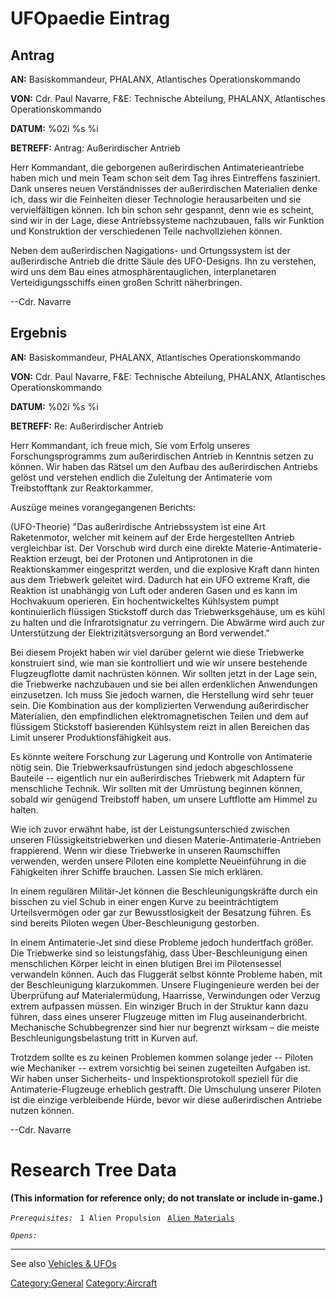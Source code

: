 # UFOpaedie Eintrag

## Antrag

**AN:** Basiskommandeur, PHALANX, Atlantisches Operationskommando

**VON:** Cdr. Paul Navarre, F&E: Technische Abteilung, PHALANX,
Atlantisches Operationskommando

**DATUM:** %02i %s %i

**BETREFF:** Antrag: Außerirdischer Antrieb

Herr Kommandant, die geborgenen außerirdischen Antimaterieantriebe haben
mich und mein Team schon seit dem Tag ihres Eintreffens fasziniert. Dank
unseres neuen Verständnisses der außerirdischen Materialien denke ich,
dass wir die Feinheiten dieser Technologie herausarbeiten und sie
vervielfältigen können. Ich bin schon sehr gespannt, denn wie es
scheint, sind wir in der Lage, diese Antriebssysteme nachzubauen, falls
wir Funktion und Konstruktion der verschiedenen Teile nachvollziehen
können.

Neben dem außerirdischen Nagigations- und Ortungssystem ist der
außerirdische Antrieb die dritte Säule des UFO-Designs. Ihn zu
verstehen, wird uns dem Bau eines atmosphärentauglichen, interplanetaren
Verteidigungsschiffs einen großen Schritt näherbringen.

--Cdr. Navarre

## Ergebnis

**AN:** Basiskommandeur, PHALANX, Atlantisches Operationskommando

**VON:** Cdr. Paul Navarre, F&E: Technische Abteilung, PHALANX,
Atlantisches Operationskommando

**DATUM:** %02i %s %i

**BETREFF:** Re: Außerirdischer Antrieb

Herr Kommandant, ich freue mich, Sie vom Erfolg unseres
Forschungsprogramms zum außerirdischen Antrieb in Kenntnis setzen zu
können. Wir haben das Rätsel um den Aufbau des außerirdischen Antriebs
gelöst und verstehen endlich die Zuleitung der Antimaterie vom
Treibstofftank zur Reaktorkammer.

Auszüge meines vorangegangenen Berichts:

(UFO-Theorie) "Das außerirdische Antriebssystem ist eine Art
Raketenmotor, welcher mit keinem auf der Erde hergestellten Antrieb
vergleichbar ist. Der Vorschub wird durch eine direkte
Materie-Antimaterie-Reaktion erzeugt, bei der Protonen und Antiprotonen
in die Reaktionskammer eingespritzt werden, und die explosive Kraft dann
hinten aus dem Triebwerk geleitet wird. Dadurch hat ein UFO extreme
Kraft, die Reaktion ist unabhängig von Luft oder anderen Gasen und es
kann im Hochvakuum operieren. Ein hochentwickeltes Kühlsystem pumpt
kontinuierlich flüssigen Stickstoff durch das Triebwerksgehäuse, um es
kühl zu halten und die Infrarotsignatur zu verringern. Die Abwärme wird
auch zur Unterstützung der Elektrizitätsversorgung an Bord verwendet."

Bei diesem Projekt haben wir viel darüber gelernt wie diese Triebwerke
konstruiert sind, wie man sie kontrolliert und wie wir unsere bestehende
Flugzeugflotte damit nachrüsten können. Wir sollten jetzt in der Lage
sein, die Triebwerke nachzubauen und sie bei allen erdenklichen
Anwendungen einzusetzen. Ich muss Sie jedoch warnen, die Herstellung
wird sehr teuer sein. Die Kombination aus der komplizierten Verwendung
außerirdischer Materialien, den empfindlichen elektromagnetischen Teilen
und dem auf flüssigem Stickstoff basierenden Kühlsystem reizt in allen
Bereichen das Limit unserer Produktionsfähigkeit aus.

Es könnte weitere Forschung zur Lagerung und Kontrolle von Antimaterie
nötig sein. Die Triebwerksaufrüstungen sind jedoch abgeschlossene
Bauteile -- eigentlich nur ein außerirdisches Triebwerk mit Adaptern für
menschliche Technik. Wir sollten mit der Umrüstung beginnen können,
sobald wir genügend Treibstoff haben, um unsere Luftflotte am Himmel zu
halten.

Wie ich zuvor erwähnt habe, ist der Leistungsunterschied zwischen
unseren Flüssigkeitstriebwerken und diesen Materie-Antimaterie-Antrieben
frappierend. Wenn wir diese Triebwerke in unseren Raumschiffen
verwenden, werden unsere Piloten eine komplette Neueinführung in die
Fähigkeiten ihrer Schiffe brauchen. Lassen Sie mich erklären.

In einem regulären Militär-Jet können die Beschleunigungskräfte durch
ein bisschen zu viel Schub in einer engen Kurve zu beeinträchtigtem
Urteilsvermögen oder gar zur Bewusstlosigkeit der Besatzung führen. Es
sind bereits Piloten wegen Über-Beschleunigung gestorben.

In einem Antimaterie-Jet sind diese Probleme jedoch hundertfach größer.
Die Triebwerke sind so leistungsfähig, dass Über-Beschleunigung einen
menschlichen Körper leicht in einen blutigen Brei im Pilotensessel
verwandeln können. Auch das Fluggerät selbst könnte Probleme haben, mit
der Beschleunigung klarzukommen. Unsere Flugingenieure werden bei der
Überprüfung auf Materialermüdung, Haarrisse, Verwindungen oder Verzug
extrem aufpassen müssen. Ein winziger Bruch in der Struktur kann dazu
führen, dass eines unserer Flugzeuge mitten im Flug auseinanderbricht.
Mechanische Schubbegrenzer sind hier nur begrenzt wirksam – die meiste
Beschleunigungsbelastung tritt in Kurven auf.

Trotzdem sollte es zu keinen Problemen kommen solange jeder -- Piloten
wie Mechaniker -- extrem vorsichtig bei seinen zugeteilten Aufgaben ist.
Wir haben unser Sicherheits- und Inspektionsprotokoll speziell für die
Antimaterie-Flugzeuge erheblich gestrafft. Die Umschulung unserer
Piloten ist die einzige verbleibende Hürde, bevor wir diese
außerirdischen Antriebe nutzen können.

--Cdr. Navarre

# Research Tree Data

**(This information for reference only; do not translate or include
in-game.)**

*`Prerequisites:`*
` 1 Alien Propulsion`
` `[`Alien Materials`](Research/Alien_Materials "wikilink")

*`Opens:`*

------------------------------------------------------------------------

See also [Vehicles & UFOs](Vehicles_&_UFOs "wikilink")

[Category:General](Category:General "wikilink")
[Category:Aircraft](Category:Aircraft "wikilink")